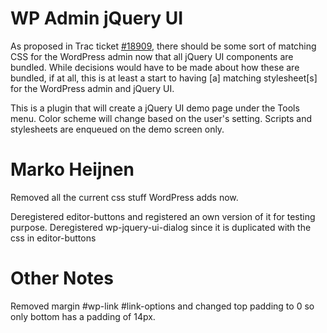 WP Admin jQuery UI
=========================

As proposed in Trac ticket [#18909](http://core.trac.wordpress.org/ticket/18909), there should be some sort of matching CSS for the WordPress admin now that all jQuery UI components are bundled. While decisions would have to be made about how these are bundled, if at all, this is at least a start to having [a] matching stylesheet[s] for the WordPress admin and jQuery UI.

This is a plugin that will create a jQuery UI demo page under the Tools menu. Color scheme will change based on the user's setting. Scripts and stylesheets are enqueued on the demo screen only.



Marko Heijnen
=========================
Removed all the current css stuff WordPress adds now.

Deregistered editor-buttons and registered an own version of it for testing purpose.
Deregistered wp-jquery-ui-dialog since it is duplicated with the css in editor-buttons


Other Notes
=========================

Removed margin #wp-link #link-options and changed top padding to 0 so only bottom has a padding of 14px.
